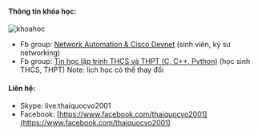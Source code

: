 #### Thông tin khóa học:
![khoahoc](https://scontent.fsgn2-6.fna.fbcdn.net/v/t1.0-9/119239165_1052232858568430_6147607854732177971_o.jpg?_nc_cat=100&_nc_sid=ca434c&_nc_ohc=vs_4ZKzERTsAX_ULrJJ&_nc_ht=scontent.fsgn2-6.fna&oh=91f3c99d4b95a0136a71d7a24f1c090b&oe=5F81797A)
* Fb group: [Network Automation & Cisco Devnet](https://www.facebook.com/groups/networkautomation2001/) (sinh viên, kỹ sư networking) 
* Fb group: [Tin học lập trình THCS và THPT (C, C++, Python)](https://www.facebook.com/groups/2327984310681255/) (học sinh THCS, THPT)
Note: lịch học có thể thay đổi

#### Liên hệ:
* Skype: live:thaiquocvo2001
* Facebook: [https://www.facebook.com/thaiquocvo2001](https://www.facebook.com/thaiquocvo2001)

